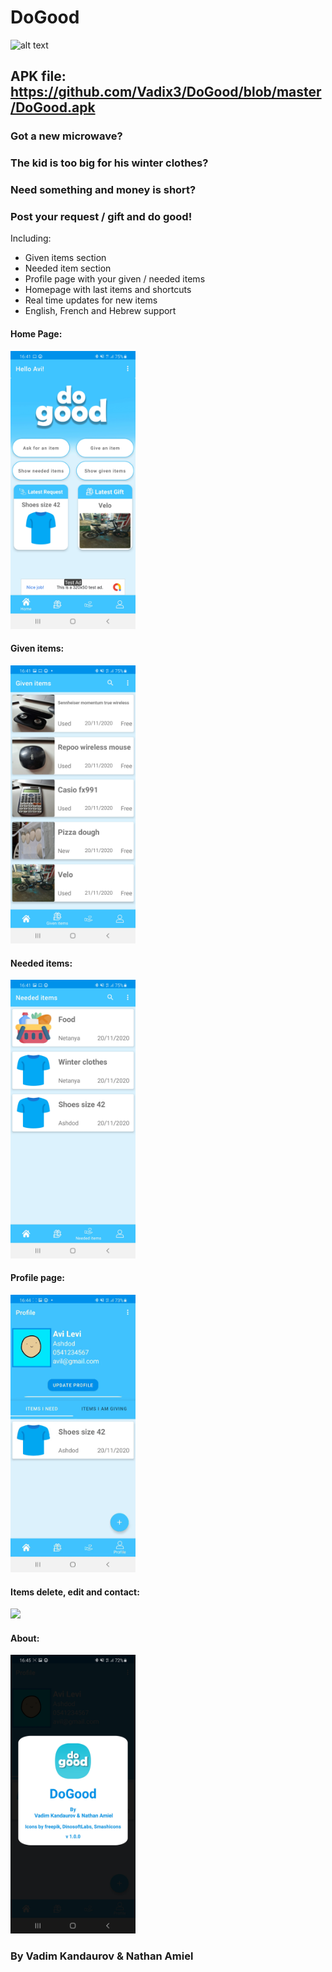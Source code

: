 # DoGood
![alt text](https://github.com/Vadix3/DoGood/blob/master/app/src/main/res/mipmap-xxhdpi/ic_launcher_foreground.png?raw=true)

## APK file: https://github.com/Vadix3/DoGood/blob/master/DoGood.apk

### Got a new microwave? 
### The kid is too big for his winter clothes?
### Need something and money is short?

### Post your request / gift and do good!

Including:
- Given items section
- Needed item section
- Profile page with your given / needed items
- Homepage with last items and shortcuts
- Real time updates for new items
- English, French and Hebrew support



#### Home Page:

<img src="https://github.com/Vadix3/DoGood/blob/master/readmeSrc/homepage.jpg" width="200" />

#### Given items:

<img src="https://github.com/Vadix3/DoGood/blob/master/readmeSrc/given_items.jpg" width="200" />

#### Needed items:

<img src="https://github.com/Vadix3/DoGood/blob/master/readmeSrc/needed_items.jpg" width="200" />

#### Profile page:

<img src="https://github.com/Vadix3/DoGood/blob/master/readmeSrc/profile_page_gif.gif" width="200" />

#### Items delete, edit and contact:

<img src="https://github.com/Vadix3/DoGood/blob/master/readmeSrc/item_details_gif.gif" width="200" />

#### About:

<img src="https://github.com/Vadix3/DoGood/blob/master/readmeSrc/about_dialog.jpg" width="200" />

### By Vadim Kandaurov & Nathan Amiel

